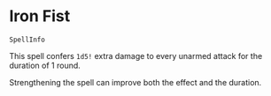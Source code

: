 # Iron Fist

`SpellInfo`

This spell confers `1d5!` extra damage to every unarmed attack for the duration of 1 round.

Strengthening the spell can improve both the effect and the duration.

